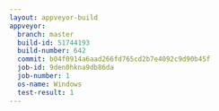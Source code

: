 ```yaml
---
layout: appveyor-build
appveyor:
  branch: master
  build-id: 51744193
  build-number: 642
  commit: b04f0914a6aad266fd765cd2b7e4092c9d90b45f
  job-id: 9den0hkna9db86da
  job-number: 1
  os-name: Windows
  test-result: 1
---
```

